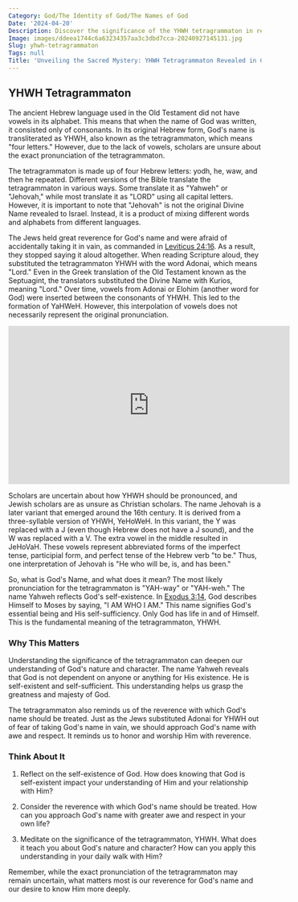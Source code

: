 ```yaml
---
Category: God/The Identity of God/The Names of God
Date: '2024-04-20'
Description: Discover the significance of the YHWH tetragrammaton in religious texts, its historical context, and its importance in ancient Hebrew beliefs. Explore the mystery behind this sacred name.
Image: images/ddeea1744c6a63234357aa3c3dbd7cca-20240927145131.jpg
Slug: yhwh-tetragrammaton
Tags: null
Title: 'Unveiling the Sacred Mystery: YHWH Tetragrammaton Revealed in Christian Faith'
---
```


## YHWH Tetragrammaton

The ancient Hebrew language used in the Old Testament did not have vowels in its alphabet. This means that when the name of God was written, it consisted only of consonants. In its original Hebrew form, God's name is transliterated as YHWH, also known as the tetragrammaton, which means "four letters." However, due to the lack of vowels, scholars are unsure about the exact pronunciation of the tetragrammaton.

The tetragrammaton is made up of four Hebrew letters: yodh, he, waw, and then he repeated. Different versions of the Bible translate the tetragrammaton in various ways. Some translate it as "Yahweh" or "Jehovah," while most translate it as "LORD" using all capital letters. However, it is important to note that "Jehovah" is not the original Divine Name revealed to Israel. Instead, it is a product of mixing different words and alphabets from different languages.

The Jews held great reverence for God's name and were afraid of accidentally taking it in vain, as commanded in [Leviticus 24:16](https://www.bibleref.com/Leviticus/24/Leviticus-24-16.html). As a result, they stopped saying it aloud altogether. When reading Scripture aloud, they substituted the tetragrammaton YHWH with the word Adonai, which means "Lord." Even in the Greek translation of the Old Testament known as the Septuagint, the translators substituted the Divine Name with Kurios, meaning "Lord." Over time, vowels from Adonai or Elohim (another word for God) were inserted between the consonants of YHWH. This led to the formation of YaHWeH. However, this interpolation of vowels does not necessarily represent the original pronunciation.


<iframe width="560" height="315" src="https://www.youtube.com/embed/zzLjNNLHYlQ" frameborder="0" allow="autoplay; encrypted-media" allowfullscreen></iframe>


Scholars are uncertain about how YHWH should be pronounced, and Jewish scholars are as unsure as Christian scholars. The name Jehovah is a later variant that emerged around the 16th century. It is derived from a three-syllable version of YHWH, YeHoWeH. In this variant, the Y was replaced with a J (even though Hebrew does not have a J sound), and the W was replaced with a V. The extra vowel in the middle resulted in JeHoVaH. These vowels represent abbreviated forms of the imperfect tense, participial form, and perfect tense of the Hebrew verb "to be." Thus, one interpretation of Jehovah is "He who will be, is, and has been."

So, what is God's Name, and what does it mean? The most likely pronunciation for the tetragrammaton is "YAH-way" or "YAH-weh." The name Yahweh reflects God's self-existence. In [Exodus 3:14](https://www.bibleref.com/Exodus/3/Exodus-3-14.html), God describes Himself to Moses by saying, "I AM WHO I AM." This name signifies God's essential being and His self-sufficiency. Only God has life in and of Himself. This is the fundamental meaning of the tetragrammaton, YHWH.

### Why This Matters

Understanding the significance of the tetragrammaton can deepen our understanding of God's nature and character. The name Yahweh reveals that God is not dependent on anyone or anything for His existence. He is self-existent and self-sufficient. This understanding helps us grasp the greatness and majesty of God.

The tetragrammaton also reminds us of the reverence with which God's name should be treated. Just as the Jews substituted Adonai for YHWH out of fear of taking God's name in vain, we should approach God's name with awe and respect. It reminds us to honor and worship Him with reverence.

### Think About It

1. Reflect on the self-existence of God. How does knowing that God is self-existent impact your understanding of Him and your relationship with Him?

2. Consider the reverence with which God's name should be treated. How can you approach God's name with greater awe and respect in your own life?

3. Meditate on the significance of the tetragrammaton, YHWH. What does it teach you about God's nature and character? How can you apply this understanding in your daily walk with Him?

Remember, while the exact pronunciation of the tetragrammaton may remain uncertain, what matters most is our reverence for God's name and our desire to know Him more deeply.